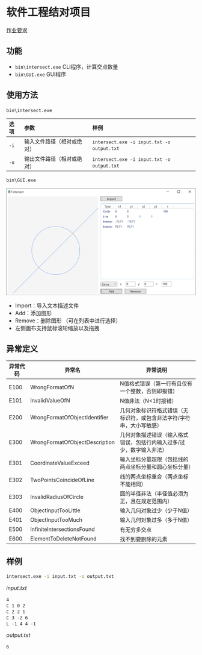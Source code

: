 # 软件工程结对项目

  [作业要求](https://edu.cnblogs.com/campus/buaa/BUAA_SE_2020_LJ/homework/10466)

## 功能


- `bin\intersect.exe`  CLI程序，计算交点数量
- `bin\GUI.exe`  GUI程序

## 使用方法

`bin\intersect.exe`

| 选项  | 参数                       | 样例                                       |
| :---- | :------------------------- | :----------------------------------------- |
| `-i ` | 输入文件路径（相对或绝对） | `intersect.exe -i input.txt -o output.txt` |
| `-o ` | 输出文件路径（相对或绝对） | `intersect.exe -i input.txt -o output.txt` |

`bin\GUI.exe`  

![image-20200324111051492](http://github.com/Eadral/SE_Pair_Project/raw/master/README.assets/image-20200324111051492.png)

- Import：导入文本描述文件
- Add：添加图形
- Remove：删除图形 （可在列表中进行选择）
- 左侧画布支持鼠标滚轮缩放以及拖拽



## 异常定义

| 异常代码 | 异常名                         | 异常说明                                                     |
| -------- | ------------------------------ | ------------------------------------------------------------ |
| E100     | WrongFormatOfN                 | N值格式错误（第一行有且仅有一个整数，否则即报错）            |
| E101     | InvalidValueOfN                | N值非法（N<1时报错）                                         |
| E200     | WrongFormatOfObjectIdentifier  | 几何对象标识符格式错误（无标识符，或包含非法字符/字符串，大小写敏感） |
| E300     | WrongFormatOfObjectDescription | 几何对象描述错误（输入格式错误，包括行内输入过多/过少，数字输入非法） |
| E301     | CoordinateValueExceed          | 输入坐标分量超限（包括线的两点坐标分量和圆心坐标分量）       |
| E302     | TwoPointsCoincideOfLine        | 线的两点坐标重合（两点坐标不能相同）                         |
| E303     | InvalidRadiusOfCircle          | 圆的半径非法（半径值必须为正，且在规定范围内）               |
| E400     | ObjectInputTooLittle           | 输入几何对象过少（少于N值）                                  |
| E401     | ObjectInputTooMuch             | 输入几何对象过多（多于N值）                                  |
| E500     | InfiniteIntersectionsFound     | 有无穷多交点                                                 |
| E600     | ElementToDeleteNotFound        | 找不到要删除的元素                                           |

## 样例

```bash
intersect.exe -i input.txt -o output.txt
```

*input.txt*

```
4
C 1 0 2
C 2 2 1
C 3 -2 6
L -1 4 4 -1
```

*output.txt*

```
6
```



